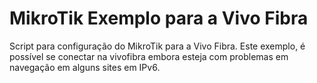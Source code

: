 # MikroTik Exemplo para a Vivo Fibra

Script para configuração do MikroTik para a Vivo Fibra. Este exemplo, é possível se conectar na vivofibra embora esteja com problemas em navegação em alguns sites em IPv6.
